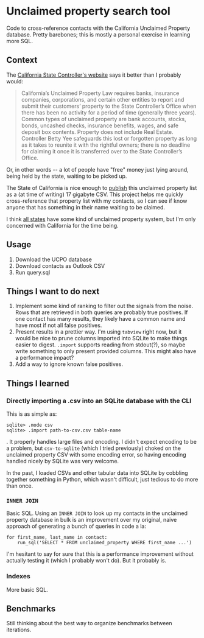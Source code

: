 # Unclaimed property search tool

Code to cross-reference contacts with the California Unclaimed Property
database. Pretty barebones; this is mostly a personal exercise in learning more
SQL.


## Context

The [California State Controller's website](https://www.sco.ca.gov/upd_msg.html)
says it better than I probably would:

> California’s Unclaimed Property Law requires banks, insurance companies,
> corporations, and certain other entities to report and submit their customers’
> property to the State Controller’s Office when there has been no activity for a
> period of time (generally three years). Common types of unclaimed property are
> bank accounts, stocks, bonds, uncashed checks, insurance benefits, wages, and
> safe deposit box contents. Property does not include Real Estate. Controller
> Betty Yee safeguards this lost or forgotten property as long as it takes to
> reunite it with the rightful owners; there is no deadline for claiming it once
> it is transferred over to the State Controller’s Office.

Or, in other words -- a lot of people have "free" money just lying around, being
held by the state, waiting to be picked up.

The State of California is nice enough to [publish][records-download] this
unclaimed property list as a (at time of writing) 17 gigabyte CSV. This project
helps me quickly cross-reference that property list with my contacts, so I can
see if know anyone that has something in their name waiting to be claimed.

I think [all states](https://www.usa.gov/unclaimed-money) have some kind of
unclaimed property system, but I'm only concerned with California for the time
being.

  [records-download]: https://www.sco.ca.gov/upd_download_property_records.html


## Usage

1. Download the UCPO database
2. Download contacts as Outlook CSV
3. Run query.sql


## Things I want to do next

1. Implement some kind of ranking to filter out the signals from the noise. Rows
   that are retrieved in both queries are probably true positives. If one
   contact has many results, they likely have a common name and have most if not
   all false positives.
2. Present results in a prettier way. I'm using `tabview` right now, but it
   would be nice to prune columns imported into SQLite to make things easier to
   digest. `.import` supports reading from stdout(?), so maybe write something
   to only present provided columns. This might also have a performance impact?
3. Add a way to ignore known false positives.


## Things I learned

### Directly importing a .csv into an SQLite database with the CLI

This is as simple as:

```
sqlite> .mode csv
sqlite> .import path-to-csv.csv table-name
```

. It properly handles large files and encoding. I didn't expect encoding to be a
problem, but `csv-to-sqlite` (which I tried previously) choked on the unclaimed
property CSV with some encoding error, so having encoding handled nicely by
SQLite was very welcome.

In the past, I loaded CSVs and other tabular data into SQLite by cobbling
together something in Python, which wasn't difficult, just tedious to do more
than once.

### `INNER JOIN`

Basic SQL. Using an `INNER JOIN` to look up my contacts in the unclaimed
property database in bulk is an improvement over my original, naive approach of
generating a bunch of queries in code a la:

```
for first_name, last_name in contact:
    run_sql('SELECT * FROM unclaimed_property WHERE first_name ...')
```

I'm hesitant to say for sure that this is a performance improvement without
actually testing it (which I probably won't do). But it probably is.

### Indexes

More basic SQL.


## Benchmarks

Still thinking about the best way to organize benchmarks between iterations.
